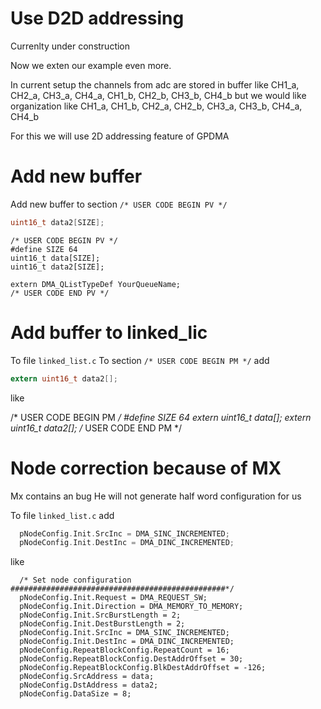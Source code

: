 # Use D2D addressing

<aerror>
Currenlty under construction
</aerror>

Now we exten our example even more. 

In current setup the channels from adc are stored in buffer like 
CH1_a, CH2_a, CH3_a, CH4_a, CH1_b, CH2_b, CH3_b, CH4_b
but we would like organization like 
CH1_a, CH1_b, CH2_a, CH2_b, CH3_a, CH3_b, CH4_a, CH4_b

For this we will use 2D addressing feature of GPDMA




# Add new buffer

Add new buffer to section `/* USER CODE BEGIN PV */`

```c
uint16_t data2[SIZE];
```


```c-nc
/* USER CODE BEGIN PV */
#define SIZE 64
uint16_t data[SIZE];
uint16_t data2[SIZE];

extern DMA_QListTypeDef YourQueueName;
/* USER CODE END PV */
```

# Add buffer to linked_lic

To file `linked_list.c`
To section `/* USER CODE BEGIN PM */` add

```c
extern uint16_t data2[];
```

like 

/* USER CODE BEGIN PM */
#define SIZE 64
extern uint16_t data[];
extern uint16_t data2[];
/* USER CODE END PM */

# Node correction because of MX

<aerror>
Mx contains an bug 
He will not generate half word configuration for us 
</aerror>

To file `linked_list.c` add
 
```c
  pNodeConfig.Init.SrcInc = DMA_SINC_INCREMENTED;
  pNodeConfig.Init.DestInc = DMA_DINC_INCREMENTED;
```

like

```c-nc
  /* Set node configuration ################################################*/
  pNodeConfig.Init.Request = DMA_REQUEST_SW;
  pNodeConfig.Init.Direction = DMA_MEMORY_TO_MEMORY;
  pNodeConfig.Init.SrcBurstLength = 2;
  pNodeConfig.Init.DestBurstLength = 2;
  pNodeConfig.Init.SrcInc = DMA_SINC_INCREMENTED;
  pNodeConfig.Init.DestInc = DMA_DINC_INCREMENTED;
  pNodeConfig.RepeatBlockConfig.RepeatCount = 16;
  pNodeConfig.RepeatBlockConfig.DestAddrOffset = 30;
  pNodeConfig.RepeatBlockConfig.BlkDestAddrOffset = -126;
  pNodeConfig.SrcAddress = data;
  pNodeConfig.DstAddress = data2;
  pNodeConfig.DataSize = 8;
  ```

  